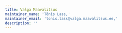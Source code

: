 ```yaml
---
title: Valga Maavalitsus
maintainer_name: 'Tõnis Lass,'
maintainer_email: 'tonis.lass@valga.maavalitsus.ee,'
description: ''
---
```

